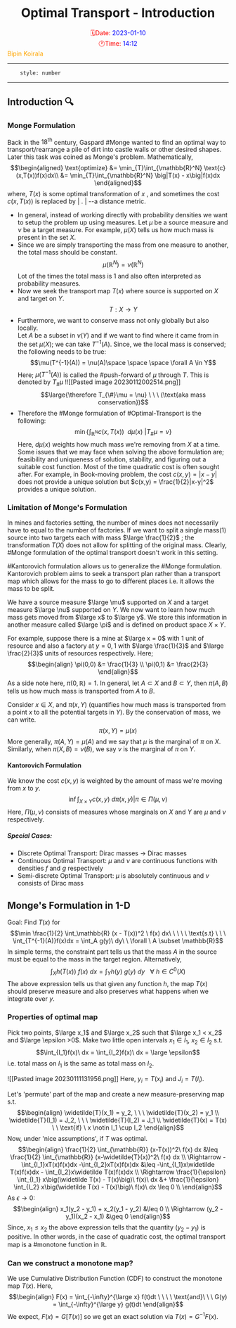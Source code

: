 <center> <h1> Optimal Transport - Introduction </h1></center>
<center><span style="color: red">🗓️Date: </span><span style="color: blue">2023-01-10</span></center> 
<center><span style="color: red">🕐Time: </span><span style="color: blue">14:12</span></center><right><span style="color: orange">Bipin Koirala
</span></right><hr>

```toc
	style: number
```

<hr>

## Introduction 🔍
### Monge Formulation
Back in the $18^{\text{th}}$ century, Gaspard #Monge wanted to find an optimal way to transport/rearrange a pile of dirt into castle walls or other desired shapes. Later this task was coined as Monge's problem. Mathematically,$$\begin{aligned}
\text{optimize} &= \min_{T}\int_{\mathbb{R}^N} \text{c}(x,T(x))f(x)dx\\  &= \min_{T}\int_{\mathbb{R}^N} \big|T(x) - x\big|f(x)dx 
\end{aligned}$$ where, $T(x)$ is some optimal transformation of $x$ , and sometimes the cost $c(x,T(x))$ is replaced by | . | --a distance metric. 
* In general, instead of working directly with probability densities we want to setup the problem up using measures. Let $\mu$ be a source measure and $\nu$ be a target measure. For example, $\mu(X)$ tells us how much mass is present in the set $X$.
* Since we are simply transporting the mass from one measure to another, the total mass should be constant. $$\mu(\mathbb{R}^N) = \nu(\mathbb{R}^N)$$Lot of the times the total mass is 1 and also often interpreted as probability measures.
* Now we seek the transport map $T(x)$ where source is supported on $X$ and target on $Y$. $$T:X \to Y$$
* Furthermore, we want to conserve mass not only globally but also locally.<br>Let $A$ be a subset in $\nu(Y)$ and if we want to find where it came from in the set $\mu(X)$; we can take $T^{-1}(A)$. Since, we the local mass is conserved; the following needs to be true: $$\mu(T^{-1}(A)) = \nu(A)\space  \space \space \forall A \in Y$$Here; $\mu(T^{-1}(A))$ is called the #push-forward of $\mu$ through $T$. This is denoted by $T_{\#} \mu$ !![[Pasted image 20230112002514.png]]$$\large{\therefore T_{\#}\mu = \nu} \ \ \ (\text{aka mass conservation})$$
* Therefore the #Monge formulation of #Optimal-Transport is the following:$$\min \Big\{ \int_{\mathbb{R}^N}c(x, T(x))\ \ d\mu(x) \ \big|T_{\#}\mu = \nu \Big\}$$ Here, $d\mu(x)$ weights how much mass we're removing from $X$ at a time.<br>Some issues that we may face when solving the above formulation are; feasibility and uniqueness of solution, stability, and figuring out a suitable cost function. Most of the time quadratic cost is often sought after. For example, in Book-moving problem, the cost $c(x,y) = |x-y|$ does not provide a unique solution but $c(x,y) = \frac{1}{2}|x-y|^2$ provides a unique solution. 

### Limitation of Monge's Formulation
In mines and factories setting, the number of mines does not necessarily have to equal to the number of factories. If we want to split a single mass(1) source into two targets each with mass $\large \frac{1}{2}$ ; the transformation $T(X)$ does not allow for splitting of the original mass. Clearly, #Monge formulation of the optimal transport doesn't work in this setting.

#Kantorovich formulation allows us to generalize the #Monge formulation. Kantorovich problem aims to seek a transport plan rather than a transport map which allows for the mass to go to different places i.e. it allows the mass to be split.

We have a source measure $\large \mu$ supported on $X$ and a target measure $\large \nu$ supported on $Y$. We now want to learn how much mass gets moved from $\large x$ to $\large y$. We store this information in another measure called $\large \pi$ and is defined on product space $X \times Y$.

For example, suppose there is a mine at $\large x = 0$ with 1 unit of resource and also a factory at $y = 0, 1$ with $\large \frac{1}{3}$ and $\large \frac{2}{3}$ units of resources respectively. Here;$$\begin{align}
\pi(0,0) &= \frac{1}{3} \\
\pi(0,1) &= \frac{2}{3}
	\end{align}$$ As a side note here, $\pi(0,\mathbb{R}) = 1$. In general, let $A \subset X$ and $B \subset Y$, then $\pi(A,B)$ tells us how much mass is transported from $A$ to $B$.

Consider $x \in X$, and $\pi(x, Y)$ (quantifies how much mass is transported from a point $x$ to all the potential targets in $Y$). By the conservation of mass, we can write.$$\pi(x, Y) = \mu(x)$$ More generally, $\pi(A,Y) = \mu(A)$ and we say that $\mu$ is the marginal of $\pi$ on $X$. Similarly, when $\pi(X,B) = \nu(B)$, we say $\nu$ is the marginal of $\pi$ on $Y$.  

#### Kantorovich Formulation
We know the cost $c(x,y)$ is weighted by the amount of mass we're moving from $x$ to $y$. $$\inf \int_{X \times Y} c(x,y)\ d\pi(x,y) \big| \pi \in \Pi(\mu, \nu)$$ Here, $\Pi(\mu, \nu)$ consists of measures whose marginals on $X$ and $Y$ are $\mu$ and $\nu$ respectively.

##### Special Cases:
* Discrete Optimal Transport: Dirac masses $\to$ Dirac masses
* Continuous Optimal Transport: $\mu$ and $\nu$ are continuous functions with densities $f$ and $g$ respectively
* Semi-discrete Optimal Transport: $\mu$ is absolutely continuous and $\nu$ consists of Dirac mass

## Monge's Formulation in 1-D
Goal: Find $T(x)$ for $$\min \frac{1}{2} \int_\mathbb{R} (x - T(x))^2 \ f(x) dx\ \ \ \ \ \text{s.t} \ \ \ \int_{T^{-1}(A)}f(x)dx = \int_A g(y)\ dy\ \ \forall \ A \subset \mathbb{R}$$
In simple terms, the constraint part tells us that the mass $A$ in the source must be equal to the mass in the target region.
Alternatively,$$\int_X h(T(x))\ f(x)\ dx = \int_Y h(y)\ g(y)\ dy \ \ \ \forall \ h \in C^0(X)$$
The above expression tells us that given any function $h$, the map $T(x)$ should preserve measure and also preserves what happens when we integrate over $y$.

### Properties of optimal map
Pick two points, $\large x_1$ and $\large x_2$ such that $\large x_1 < x_2$ and $\large \epsilon >0$. Make two little open intervals $x_1 \in I_1$, $x_2 \in I_2$ s.t. $$\int_{I_1}f(x)\ dx = \int_{I_2}f(x)\ dx =  \large \epsilon$$ i.e. total mass on $I_1$ is the same as total mass on $I_2$. 

![[Pasted image 20230111131956.png]]
Here, $y_i = T(x_i)$ and $J_i = T(I_i)$.

Let's 'permute' part of the map and create a new measure-preserving map s.t.$$\begin{align} 
\widetilde{T}(x_1) = y_2, \ \ \ \widetilde{T}(x_2) = y_1 \\
\widetilde{T}(I_1) = J_2, \ \ \ \widetilde{T}(I_2) = J_1 \\
\widetilde{T}(x) = T(x) \ \  \text{if} \ x \notin I_1 \cup I_2
\end{align}$$ Now, under 'nice assumptions', if $T$ was optimal.$$\begin{align}
\frac{1}{2} \int_{\mathbb{R}} (x-T(x))^2\ f(x) dx &\leq \frac{1}{2} \int_{\mathbb{R}} (x-\widetilde{T}(x))^2\ f(x) dx \\
\Rightarrow -\int_{I_1}xT(x)f(x)dx -\int_{I_2}xT(x)f(x)dx &\leq -\int_{I_1}x\widetilde T(x)f(x)dx - \int_{I_2}x\widetilde T(x)f(x)dx \\
\Rightarrow \frac{1}{\epsilon} \int_{I_1} x\big(\widetilde T(x) - T(x)\big)\ f(x)\ dx &+ \frac{1}{\epsilon} \int_{I_2} x\big(\widetilde T(x) - T(x)\big)\ f(x)\ dx \leq 0 \\
\end{align}$$
As $\epsilon \to 0$: $$\begin{align}
x_1(y_2 - y_1) + x_2(y_1 - y_2) &\leq 0 \\
\Rightarrow (y_2 - y_1)(x_2 - x_1) &\geq 0
\end{align}$$ Since, $x_1 \leq x_2$ the above expression tells that the quantity $(y_2 - y_1)$ is positive. In other words, in the case of quadratic cost, the optimal transport map is a #monotone function in $\mathbb{R}$.

### Can we construct a monotone map?
We use Cumulative Distribution Function (CDF) to construct the monotone map $T(x)$. 
Here,$$\begin{align}
F(x) = \int_{-\infty}^{\large x} f(t)dt \ \ \ \ \text{and}\ \ \ G(y) = \int_{-\infty}^{\large y} g(t)dt
\end{align}$$ We expect, $F(x) = G\big[T(x)\big]$ so we get an exact solution via $T(x) = G^{-1}F(x)$.
